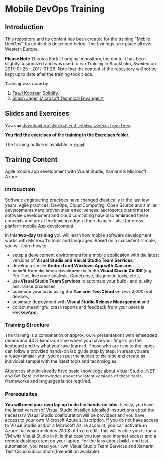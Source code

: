 # Mobile DevOps Training

## Introduction

This repository and its content has been created for the training "Mobile DevOps". Its content is described below. The trainings take place all over Western Europe. 

**Please Note** This is a Fork of original repository, the content has been slightly customized and was used to run Training in Stockholm, Sweden on 2017-01-25 - 2017-01-26.
Note that the content of the repository will not be kept up to date after the training took place.

Training was done by 
1. [Taavi Koosaar](http://www.solidify.se/medarbetare/taavi-koosaar/), [Solidify](http://www.solidify.se/).
1. [Simon Jäger, Microsoft Technical Envangelist](http://simonjaeger.com/)

## Slides and Exercises

You can [download a slide deck with related content from here](https://github.com/solidifysv/MobileDevOps/tree/master/Slides/20170125_0126_MobileDevOps_clean.pdf).

**You find the exercises of the training in the [Exercises](Exercises) folder.**

The training outline is available in [Excel](MobileDevOps-PartnerTraining-Outline.xlsx).

## Training Content

Agile mobile app development with Visual Studio, Xamarin & Microsoft Azure

### Introduction

Software engineering practices have changed drastically in the last few years. Agile practices, DevOps, Cloud Computing, Open Source and similar developments have proven their effectiveness. Microsoft’s platforms for software development and cloud computing have also embraced these concepts and are at the leading edge in their domain - also for cross platform mobile App development.

In this **two-day training** you will learn how mobile software development works with Microsoft’s tools and languages. Based on a consistent sample, you will learn how to

* setup a development environment for a mobile application with the latest versions of **Visual Studio and Visual Studio Team Services**,
* develop a simple **Android and Windows App with Xamarin**,
* benefit from the latest developments in the **Visual Studio C# IDE** (e.g. PerfTips, live code analysis, CodeLense, diagnostic tools, etc.),
* use **Visual Studio Team Services** to automate your build- and quality assurance processes,
* automate your tests using the **Xamarin Test Cloud** on over 2,000 real devices,
* automate deployment with **Visual Studio Release Management** and
* collect meaningful crash reports and feedback from your users in **HockeyApp**.

### Training Structure

The training is a combination of approx. 60% presentations with embedded demos and 40% hands-on time where you have your fingers on the keyboard and try what you have learned. Those who are new to the topics can follow a provided hands-on lab guide step by step. In areas you are already familiar with, you can put the guides to the side and create an individual sample with the latest tools and technologies.

Attendees should already have basic knowledge about Visual Studio, .NET and C#. Detailed knowledge about the latest versions of these tools, frameworks and languages is not required.
 
### Prerequisites

**You will need your own laptop to do the hands-on labs.** Ideally, you have the latest version of Visual Studio installed (detailed instructions about the necessary Visual Studio configuration will be provided) and you have access to your own Microsoft Azure subscription. If you do not have access to Visual Studio and/or a Microsoft Azure account, you can activate an Azure trial which includes 200 $ of free credit. This will enable you to run a VM with Visual Studio in it. In that case you just need internet access and a remote desktop client on your laptop. For the labs about build- and test-automation, you need your own Visual Studio Team Services and Xamarin Test Cloud subscription (free edition available).